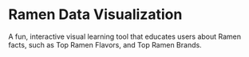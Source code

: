 # Ramen Data Visualization 

A fun, interactive visual learning tool that educates users about Ramen facts, such as Top Ramen Flavors, and Top Ramen Brands. 
